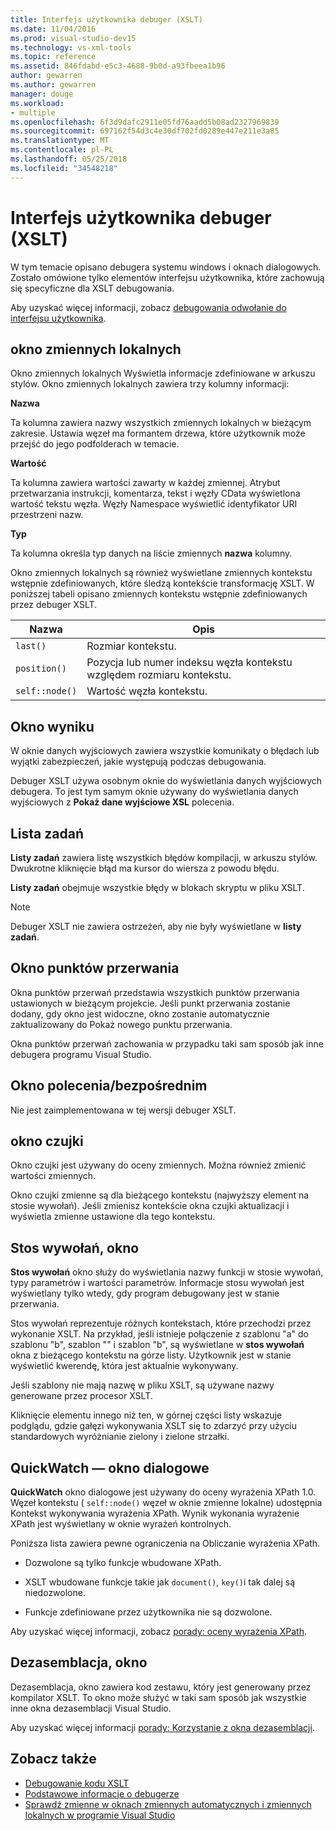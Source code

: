 ```yaml
---
title: Interfejs użytkownika debuger (XSLT)
ms.date: 11/04/2016
ms.prod: visual-studio-dev15
ms.technology: vs-xml-tools
ms.topic: reference
ms.assetid: 846fdabd-e5c3-4688-9b0d-a93fbeea1b96
author: gewarren
ms.author: gewarren
manager: douge
ms.workload:
- multiple
ms.openlocfilehash: 6f3d9dafc2911e05fd76aadd5b08ad2327969839
ms.sourcegitcommit: 697162f54d3c4e30df702fd0289e447e211e3a85
ms.translationtype: MT
ms.contentlocale: pl-PL
ms.lasthandoff: 05/25/2018
ms.locfileid: "34548218"
---
```

# <a name="debugger-user-interface-xslt"></a>Interfejs użytkownika debuger (XSLT)

W tym temacie opisano debugera systemu windows i oknach dialogowych. Zostało omówione tylko elementów interfejsu użytkownika, które zachowują się specyficzne dla XSLT debugowania.

Aby uzyskać więcej informacji, zobacz [debugowania odwołanie do interfejsu użytkownika](../debugger/debugging-user-interface-reference.md).

## <a name="locals-window"></a>okno zmiennych lokalnych
 Okno zmiennych lokalnych Wyświetla informacje zdefiniowane w arkuszu stylów. Okno zmiennych lokalnych zawiera trzy kolumny informacji:

 **Nazwa**

 Ta kolumna zawiera nazwy wszystkich zmiennych lokalnych w bieżącym zakresie. Ustawia węzeł ma formantem drzewa, które użytkownik może przejść do jego podfolderach w temacie.

 **Wartość**

 Ta kolumna zawiera wartości zawarty w każdej zmiennej. Atrybut przetwarzania instrukcji, komentarza, tekst i węzły CData wyświetlona wartość tekstu węzła. Węzły Namespace wyświetlić identyfikator URI przestrzeni nazw.

 **Typ**

 Ta kolumna określa typ danych na liście zmiennych **nazwa** kolumny.

 Okno zmiennych lokalnych są również wyświetlane zmiennych kontekstu wstępnie zdefiniowanych, które śledzą kontekście transformację XSLT. W poniższej tabeli opisano zmiennych kontekstu wstępnie zdefiniowanych przez debuger XSLT.

|Nazwa|Opis|
|----------|-----------------|
|`last()`|Rozmiar kontekstu.|
|`position()`|Pozycja lub numer indeksu węzła kontekstu względem rozmiaru kontekstu.|
|`self::node()`|Wartość węzła kontekstu.|

## <a name="output-window"></a>Okno wyniku
 W oknie danych wyjściowych zawiera wszystkie komunikaty o błędach lub wyjątki zabezpieczeń, jakie występują podczas debugowania.

 Debuger XSLT używa osobnym oknie do wyświetlania danych wyjściowych debugera. To jest tym samym oknie używany do wyświetlania danych wyjściowych z **Pokaż dane wyjściowe XSL** polecenia.

## <a name="task-list"></a>Lista zadań
 **Listy zadań** zawiera listę wszystkich błędów kompilacji, w arkuszu stylów. Dwukrotne kliknięcie błąd ma kursor do wiersza z powodu błędu.

 **Listy zadań** obejmuje wszystkie błędy w blokach skryptu w pliku XSLT.

> [!NOTE]
> Debuger XSLT nie zawiera ostrzeżeń, aby nie były wyświetlane w **listy zadań**.

## <a name="breakpoints-window"></a>Okno punktów przerwania
 Okna punktów przerwań przedstawia wszystkich punktów przerwania ustawionych w bieżącym projekcie. Jeśli punkt przerwania zostanie dodany, gdy okno jest widoczne, okno zostanie automatycznie zaktualizowany do Pokaż nowego punktu przerwania.

 Okna punktów przerwań zachowania w przypadku taki sam sposób jak inne debugera programu Visual Studio.

## <a name="command-windowimmediate-window"></a>Okno polecenia/bezpośrednim
 Nie jest zaimplementowana w tej wersji debuger XSLT.

## <a name="watch-window"></a>okno czujki
 Okno czujki jest używany do oceny zmiennych. Można również zmienić wartości zmiennych.

 Okno czujki zmienne są dla bieżącego kontekstu (najwyższy element na stosie wywołań). Jeśli zmienisz kontekście okna czujki aktualizacji i wyświetla zmienne ustawione dla tego kontekstu.

## <a name="call-stack-window"></a>Stos wywołań, okno
 **Stos wywołań** okno służy do wyświetlania nazwy funkcji w stosie wywołań, typy parametrów i wartości parametrów. Informacje stosu wywołań jest wyświetlany tylko wtedy, gdy program debugowany jest w stanie przerwania.

 Stos wywołań reprezentuje różnych kontekstach, które przechodzi przez wykonanie XSLT. Na przykład, jeśli istnieje połączenie z szablonu "a" do szablonu "b", szablon "" i szablon "b", są wyświetlane w **stos wywołań** okna z bieżącego kontekstu na górze listy. Użytkownik jest w stanie wyświetlić kwerendę, która jest aktualnie wykonywany.

 Jeśli szablony nie mają nazwę w pliku XSLT, są używane nazwy generowane przez procesor XSLT.

 Kliknięcie elementu innego niż ten, w górnej części listy wskazuje podglądu, gdzie gałęzi wykonywania XSLT się to zdarzyć przy użyciu standardowych wyróżnianie zielony i zielone strzałki.

## <a name="quickwatch-dialog-box"></a>QuickWatch — okno dialogowe
 **QuickWatch** okno dialogowe jest używany do oceny wyrażenia XPath 1.0. Węzeł kontekstu ( `self::node()` węzeł w oknie zmienne lokalne) udostępnia Kontekst wykonywania wyrażenia XPath. Wynik wykonania wyrażenie XPath jest wyświetlany w oknie wyrażeń kontrolnych.

 Poniższa lista zawiera pewne ograniczenia na Obliczanie wyrażenia XPath.

-   Dozwolone są tylko funkcje wbudowane XPath.

-   XSLT wbudowane funkcje takie jak `document()`, `key()`i tak dalej są niedozwolone.

-   Funkcje zdefiniowane przez użytkownika nie są dozwolone.

Aby uzyskać więcej informacji, zobacz [porady: oceny wyrażenia XPath](../xml-tools/how-to-evaluate-an-xpath-expression.md).

## <a name="disassembly-window"></a>Dezasemblacja, okno
 Dezasemblacja, okno zawiera kod zestawu, który jest generowany przez kompilator XSLT. To okno może służyć w taki sam sposób jak wszystkie inne okna dezasemblacji Visual Studio.

 Aby uzyskać więcej informacji [porady: Korzystanie z okna dezasemblacji](../debugger/how-to-use-the-disassembly-window.md).

## <a name="see-also"></a>Zobacz także

- [Debugowanie kodu XSLT](../xml-tools/debugging-xslt.md)
- [Podstawowe informacje o debugerze](../debugger/debugger-basics.md)
- [Sprawdź zmienne w oknach zmiennych automatycznych i zmiennych lokalnych w programie Visual Studio](../debugger/autos-and-locals-windows.md)